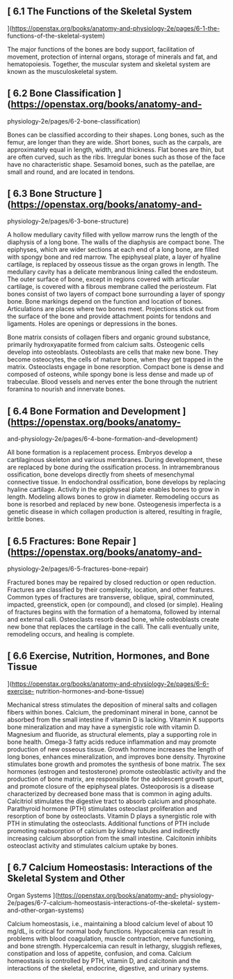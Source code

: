 ## [ 6.1 The Functions of the Skeletal System
](https://openstax.org/books/anatomy-and-physiology-2e/pages/6-1-the-
functions-of-the-skeletal-system)

The major functions of the bones are body support, facilitation of movement,
protection of internal organs, storage of minerals and fat, and hematopoiesis.
Together, the muscular system and skeletal system are known as the
musculoskeletal system.

## [ 6.2 Bone Classification  ](https://openstax.org/books/anatomy-and-
physiology-2e/pages/6-2-bone-classification)

Bones can be classified according to their shapes. Long bones, such as the
femur, are longer than they are wide. Short bones, such as the carpals, are
approximately equal in length, width, and thickness. Flat bones are thin, but
are often curved, such as the ribs. Irregular bones such as those of the face
have no characteristic shape. Sesamoid bones, such as the patellae, are small
and round, and are located in tendons.

## [ 6.3 Bone Structure  ](https://openstax.org/books/anatomy-and-
physiology-2e/pages/6-3-bone-structure)

A hollow medullary cavity filled with yellow marrow runs the length of the
diaphysis of a long bone. The walls of the diaphysis are compact bone. The
epiphyses, which are wider sections at each end of a long bone, are filled
with spongy bone and red marrow. The epiphyseal plate, a layer of hyaline
cartilage, is replaced by osseous tissue as the organ grows in length. The
medullary cavity has a delicate membranous lining called the endosteum. The
outer surface of bone, except in regions covered with articular cartilage, is
covered with a fibrous membrane called the periosteum. Flat bones consist of
two layers of compact bone surrounding a layer of spongy bone. Bone markings
depend on the function and location of bones. Articulations are places where
two bones meet. Projections stick out from the surface of the bone and provide
attachment points for tendons and ligaments. Holes are openings or depressions
in the bones.

Bone matrix consists of collagen fibers and organic ground substance,
primarily hydroxyapatite formed from calcium salts. Osteogenic cells develop
into osteoblasts. Osteoblasts are cells that make new bone. They become
osteocytes, the cells of mature bone, when they get trapped in the matrix.
Osteoclasts engage in bone resorption. Compact bone is dense and composed of
osteons, while spongy bone is less dense and made up of trabeculae. Blood
vessels and nerves enter the bone through the nutrient foramina to nourish and
innervate bones.

## [ 6.4 Bone Formation and Development  ](https://openstax.org/books/anatomy-
and-physiology-2e/pages/6-4-bone-formation-and-development)

All bone formation is a replacement process. Embryos develop a cartilaginous
skeleton and various membranes. During development, these are replaced by bone
during the ossification process. In intramembranous ossification, bone
develops directly from sheets of mesenchymal connective tissue. In
endochondral ossification, bone develops by replacing hyaline cartilage.
Activity in the epiphyseal plate enables bones to grow in length. Modeling
allows bones to grow in diameter. Remodeling occurs as bone is resorbed and
replaced by new bone. Osteogenesis imperfecta is a genetic disease in which
collagen production is altered, resulting in fragile, brittle bones.

## [ 6.5 Fractures: Bone Repair  ](https://openstax.org/books/anatomy-and-
physiology-2e/pages/6-5-fractures-bone-repair)

Fractured bones may be repaired by closed reduction or open reduction.
Fractures are classified by their complexity, location, and other features.
Common types of fractures are transverse, oblique, spiral, comminuted,
impacted, greenstick, open (or compound), and closed (or simple). Healing of
fractures begins with the formation of a hematoma, followed by internal and
external calli. Osteoclasts resorb dead bone, while osteoblasts create new
bone that replaces the cartilage in the calli. The calli eventually unite,
remodeling occurs, and healing is complete.

## [ 6.6 Exercise, Nutrition, Hormones, and Bone Tissue
](https://openstax.org/books/anatomy-and-physiology-2e/pages/6-6-exercise-
nutrition-hormones-and-bone-tissue)

Mechanical stress stimulates the deposition of mineral salts and collagen
fibers within bones. Calcium, the predominant mineral in bone, cannot be
absorbed from the small intestine if vitamin D is lacking. Vitamin K supports
bone mineralization and may have a synergistic role with vitamin D. Magnesium
and fluoride, as structural elements, play a supporting role in bone health.
Omega-3 fatty acids reduce inflammation and may promote production of new
osseous tissue. Growth hormone increases the length of long bones, enhances
mineralization, and improves bone density. Thyroxine stimulates bone growth
and promotes the synthesis of bone matrix. The sex hormones (estrogen and
testosterone) promote osteoblastic activity and the production of bone matrix,
are responsible for the adolescent growth spurt, and promote closure of the
epiphyseal plates. Osteoporosis is a disease characterized by decreased bone
mass that is common in aging adults. Calcitriol stimulates the digestive tract
to absorb calcium and phosphate. Parathyroid hormone (PTH) stimulates
osteoclast proliferation and resorption of bone by osteoclasts. Vitamin D
plays a synergistic role with PTH in stimulating the osteoclasts. Additional
functions of PTH include promoting reabsorption of calcium by kidney tubules
and indirectly increasing calcium absorption from the small intestine.
Calcitonin inhibits osteoclast activity and stimulates calcium uptake by
bones.

## [ 6.7 Calcium Homeostasis: Interactions of the Skeletal System and Other
Organ Systems  ](https://openstax.org/books/anatomy-and-
physiology-2e/pages/6-7-calcium-homeostasis-interactions-of-the-skeletal-
system-and-other-organ-systems)

Calcium homeostasis, i.e., maintaining a blood calcium level of about 10
mg/dL, is critical for normal body functions. Hypocalcemia can result in
problems with blood coagulation, muscle contraction, nerve functioning, and
bone strength. Hypercalcemia can result in lethargy, sluggish reflexes,
constipation and loss of appetite, confusion, and coma. Calcium homeostasis is
controlled by PTH, vitamin D, and calcitonin and the interactions of the
skeletal, endocrine, digestive, and urinary systems.

